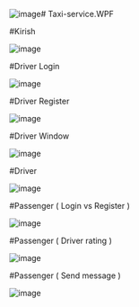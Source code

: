 ![image](https://github.com/SamandarYigitaliyev/Taxi-service.WPF/assets/121451433/ced7d4c1-f3ae-424f-b9e0-51cb3f63e9d1)# Taxi-service.WPF

#Kirish

![image](https://github.com/SamandarYigitaliyev/Taxi-service.WPF/assets/121451433/6e91db40-ce3a-489b-9089-51c861f3a0b3)

#Driver Login

![image](https://github.com/SamandarYigitaliyev/Taxi-service.WPF/assets/121451433/8125ef31-236a-4612-bbf7-65af9fe9e0ff)

#Driver Register

![image](https://github.com/SamandarYigitaliyev/Taxi-service.WPF/assets/121451433/dfe83bfb-f480-4b13-8486-429cae760de2)

#Driver Window

![image](https://github.com/SamandarYigitaliyev/Taxi-service.WPF/assets/121451433/b05da6d8-2892-42de-9f79-073ea77a6349)

#Driver 

![image](https://github.com/SamandarYigitaliyev/Taxi-service.WPF/assets/121451433/3d0b5ca9-561d-4d9f-9ed5-8b5565ac5193)

#Passenger ( Login vs Register )

![image](https://github.com/SamandarYigitaliyev/Taxi-service.WPF/assets/121451433/7a9e87ff-ad03-4c72-bd40-e9bc5efc0fbe)

#Passenger ( Driver rating )

![image](https://github.com/SamandarYigitaliyev/Taxi-service.WPF/assets/121451433/53c0d72d-afa4-4936-9168-f307d06213d6)

#Passenger ( Send message )

![image](https://github.com/SamandarYigitaliyev/Taxi-service.WPF/assets/121451433/a34dcca5-986e-466c-b76c-192fa414aeef)













